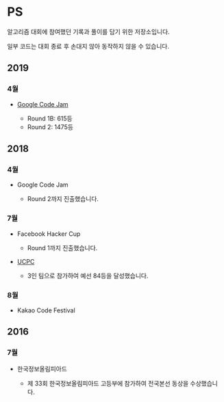 # PS

알고리즘 대회에 참여했던 기록과 풀이를 담기 위한 저장소입니다.

일부 코드는 대회 종료 후 손대지 않아 동작하지 않을 수 있습니다.

## 2019

### 4월

- [Google Code Jam](Google%20Code%20Jam/2019)

  - Round 1B: 615등
  - Round 2: 1475등

## 2018

### 4월

- Google Code Jam

  - Round 2까지 진출했습니다.

### 7월

- Facebook Hacker Cup

  - Round 1까지 진출했습니다.

- [UCPC](UCPC/2018)

  - 3인 팀으로 참가하여 예선 84등을 달성했습니다.

### 8월

- Kakao Code Festival

## 2016

### 7월

- 한국정보올림피아드

  - 제 33회 한국정보올림피아드 고등부에 참가하여 전국본선 동상을 수상했습니다.
